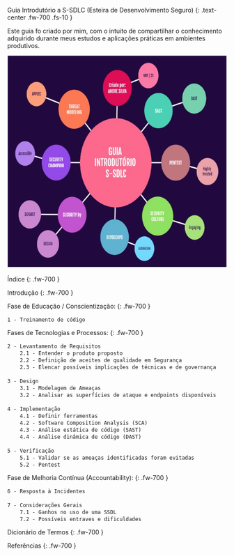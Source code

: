 Guia Introdutório a S-SDLC (Esteira de Desenvolvimento Seguro)
{: .text-center .fw-700 .fs-10 }

Este guia fo criado por mim, com o intuito de compartilhar o conhecimento adquirido durante meus estudos e aplicações práticas em ambientes produtivos.

![Guia](ssdlc.jpg)

Índice
{: .fw-700 }

Introdução
{: .fw-700 }

Fase de Educação / Conscientização:
{: .fw-700 }

    1 - Treinamento de código

Fases de Tecnologias e Processos:
{: .fw-700 }

	2 - Levantamento de Requisitos
		2.1 - Entender o produto proposto
		2.2 - Definição de aceites de qualidade em Segurança
		2.3 - Elencar possíveis implicações de técnicas e de governança

	3 - Design
		3.1 - Modelagem de Ameaças
		3.2 - Analisar as superfícies de ataque e endpoints disponíveis

	4 - Implementação
		4.1 - Definir ferramentas
		4.2 - Software Composition Analysis (SCA)
		4.3 - Análise estática de código (SAST)
		4.4 - Análise dinâmica de código (DAST)

	5 - Verificação
		5.1 - Validar se as ameaças identificadas foram evitadas
		5.2 - Pentest

Fase de Melhoria Contínua (Accountability):
{: .fw-700 }

	6 - Resposta à Incidentes

	7 - Considerações Gerais
		7.1 - Ganhos no uso de uma SSDL
		7.2 - Possíveis entraves e dificuldades

Dicionário de Termos
{: .fw-700 }

Referências
{: .fw-700 }

